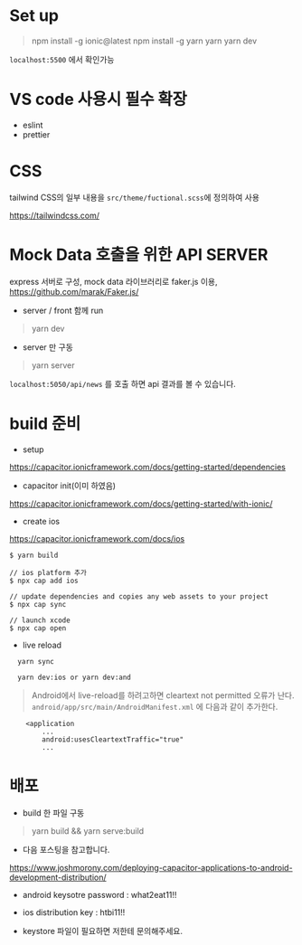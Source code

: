 # Set up

> npm install -g ionic@latest
> npm install -g yarn
> yarn
> yarn dev

`localhost:5500` 에서 확인가능

# VS code 사용시 필수 확장

- eslint
- prettier

# CSS

tailwind CSS의 일부 내용을 `src/theme/fuctional.scss`에 정의하여 사용

https://tailwindcss.com/

# Mock Data 호출을 위한 API SERVER

express 서버로 구성, mock data 라이브러리로 faker.js 이용, https://github.com/marak/Faker.js/

- server / front 함께 run

> yarn dev

- server 만 구동

> yarn server

`localhost:5050/api/news` 를 호출 하면 api 결과를 볼 수 있습니다.

# build 준비

- setup

https://capacitor.ionicframework.com/docs/getting-started/dependencies

- capacitor init(이미 하였음)

https://capacitor.ionicframework.com/docs/getting-started/with-ionic/

- create ios

https://capacitor.ionicframework.com/docs/ios

```
$ yarn build

// ios platform 추가
$ npx cap add ios

// update dependencies and copies any web assets to your project
$ npx cap sync

// launch xcode
$ npx cap open
```

- live reload

```
  yarn sync

  yarn dev:ios or yarn dev:and
```

> Android에서 live-reload를 하려고하면 cleartext not permitted 오류가 난다. `android/app/src/main/AndroidManifest.xml` 에 다음과 같이 추가한다.

```
    <application
        ...
        android:usesCleartextTraffic="true"
        ...
```

# 배포

- build 한 파일 구동

> yarn build && yarn serve:build

- 다음 포스팅을 참고합니다.

https://www.joshmorony.com/deploying-capacitor-applications-to-android-development-distribution/

- android keysotre password : what2eat11!!

- ios distribution key : htbi11!!

- keystore 파일이 필요하면 저한테 문의해주세요.